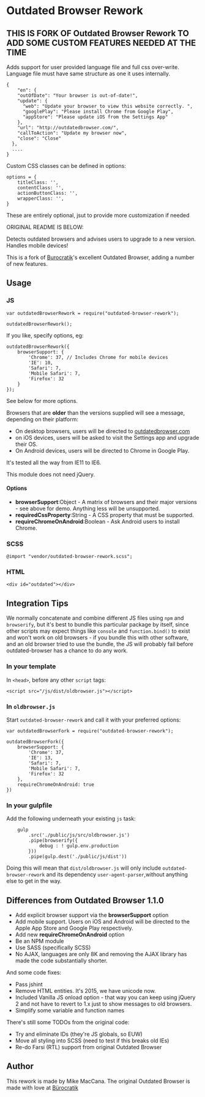 # Outdated Browser Rework

## THIS IS FORK OF Outdated Browser Rework TO ADD SOME CUSTOM FEATURES NEEDED AT THE TIME

Adds support for user provided language file and full css over-write. 
Language file must have same structure as one it uses internally. 
 
 	{
 		"en": {
        "outOfDate": "Your browser is out-of-date!",
        "update": {
          "web": "Update your browser to view this website correctly. ",
          "googlePlay": "Please install Chrome from Google Play",
          "appStore": "Please update iOS from the Settings App"
        },
        "url": "http://outdatedbrowser.com/",
        "callToAction": "Update my browser now",
        "close": "Close"
      },
      ....
 	}
 	
Custom CSS classes can be defined in options:

	options = {
		titleClass: '',
		contentClass: '',
		actionButtonClass: '',
		wrapperClass: '',
	}
These are entirely optional, jsut to provide more customization if needed

ORIGINAL README IS BELOW:

Detects outdated browsers and advises users to upgrade to a new version. Handles mobile devices!

This is a fork of [Burocratik](http://www.burocratik.com)'s excellent Outdated Browser, adding a number of new features.

## Usage

### JS

	var outdatedBrowserRework = require("outdated-browser-rework");

	outdatedBrowserRework();

If you like, specify options, eg:

	outdatedBrowserRework({
		browserSupport: {
			'Chrome': 37, // Includes Chrome for mobile devices
			'IE': 10,
			'Safari': 7,
			'Mobile Safari': 7,
			'Firefox': 32
		}
	});

See below for more options.

Browsers that are __older__ than the versions supplied will see a message, depending on their platform:

 - On desktop browsers, users will be directed to [outdatedbrowser.com](http://outdatedbrowser.com)
 - on iOS devices, users will be asked to visit the Settings app and upgrade their OS.
 - On Android devices, users will be directed to Chrome in Google Play.

It's tested all the way from IE11 to IE6.

This module does not need jQuery.

#### Options

 - __browserSupport__:Object - A matrix of browsers and their major versions - see above for demo. Anything less will be unsupported.
 - __requiredCssProperty__:String - A CSS property that must be supported.
 - __requireChromeOnAndroid__:Boolean - Ask Android users to install Chrome.

### SCSS

	@import "vendor/outdated-browser-rework.scss";

### HTML

	<div id="outdated"></div>

## Integration Tips

We normally concatenate and combine different JS files using `npm` and `browserify`, but it's best to bundle this particular package by itself, since other scripts may expect things like `console` and `function.bind()` to exist and won't work on old browsers - if you bundle this with other software, and an old browser tried to use the bundle, the JS will probably fail before outdated-browser has a chance to do any work.

### In your template

In `<head>`, before any other `script` tags:

    <script src="/js/dist/oldbrowser.js"></script>

### In `oldbrowser.js`

Start `outdated-browser-rework` and call it with your preferred options:

    var outdatedBrowserFork = require("outdated-browser-rework");

    outdatedBrowserFork({
    	browserSupport: {
    		'Chrome': 37,
    		'IE': 13,
    		'Safari': 7,
    		'Mobile Safari': 7,
    		'Firefox': 32
    	},
    	requireChromeOnAndroid: true
    })


### In your gulpfile

Add the following underneath your existing `js` task:

		gulp
			.src('./public/js/src/oldbrowser.js')
			.pipe(browserify({
				debug : ! gulp.env.production
			}))
			.pipe(gulp.dest('./public/js/dist'))

Doing this will mean that `dist/oldbrowser.js` will only include `outdated-browser-rework` and its dependency `user-agent-parser`,without anything else to get in the way.

## Differences from Outdated Browser 1.1.0

 - Add explicit browser support via the __browserSupport__ option
 - Add mobile support. Users on iOS and Android will be directed to the Apple App Store and Google Play respectively.
 - Add new __requireChromeOnAndroid__ option
 - Be an NPM module
 - Use SASS (specifically SCSS)
 - No AJAX, languages are only 8K and removing the AJAX library has made the code substantially shorter.

And some code fixes:

 - Pass jshint
 - Remove HTML entities. It's 2015, we have unicode now.
 - Included Vanilla JS onload option - that way you can keep using jQuery 2 and not have to revert to 1.x just to show messages to old browsers.
 - Simplify some variable and function names

There's still some TODOs from the original code:

 - Try and eliminate IDs (they're JS globals, so EUW)
 - Move all styling into SCSS (need to test if this breaks old IEs)
 - Re-do Farsi (RTL) support from original Outdated Browser

## Author

This rework is made by Mike MacCana.
The original Outdated Browser is made with love at [Bürocratik](http://burocratik.com)
